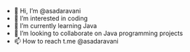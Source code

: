 - 👋 Hi, I’m @asadaravani
- 👀 I’m interested in coding
- 🌱 I’m currently learning Java
- 💞️ I’m looking to collaborate on Java programming projects
- 📫 How to reach t.me @asadaravani

<!---
asadaravani/asadaravani is a ✨ special ✨ repository because its `README.md` (this file) appears on your GitHub profile.
You can click the Preview link to take a look at your changes.
--->
